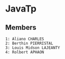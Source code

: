 # JavaTp

## Members

    1: Aliano CHARLES
    2: Berthin PIERRISTAL
    3: Louis Midson LAJEANTY
    4: Rolbert APHAON
